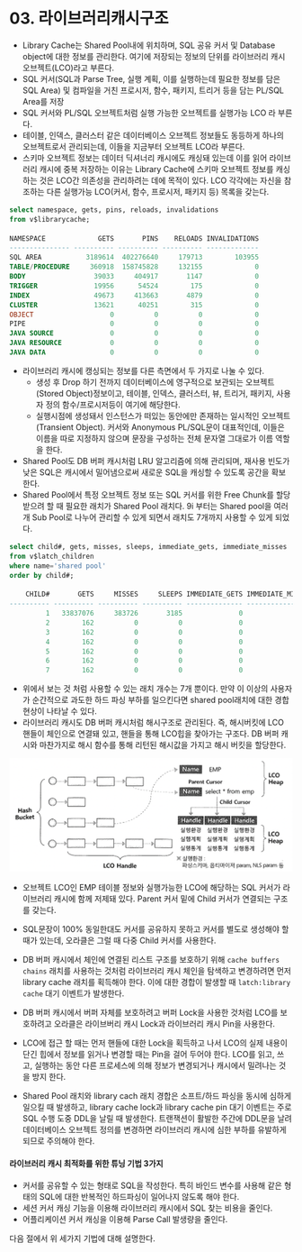 # 03. 라이브러리캐시구조





- Library Cache는 Shared Pool내에 위치하며, SQL 공유 커서 및 Database object에 대한 정보를 관리한다. 
  여기에 저장되는 정보의 단위를 라이브러리 캐시 오브젝트(LCO)라고 부른다.
- SQL 커서(SQL과 Parse Tree, 실행 계획, 이를 실행하는데 필요한 정보를 담은 SQL Area) 및 컴파일을 거친 프로시저, 함수, 패키지, 트리거 등을 담는 PL/SQL Area를 저장
- SQL 커서와 PL/SQL 오브젝트처럼 실행 가능한 오브젝트를 실행가능 LCO 라 부른다.
- 테이블, 인덱스, 클러스터 같은 데이터베이스 오브젝트 정보들도 동등하게 하나의 오브젝트로서 관리되는데, 이들을 지금부터 오브젝트 LCO라 부른다.
- 스키마 오브젝트 정보는 데이터 딕셔너리 캐시에도 캐싱돼 있는데 이를 읽어 라이브러리 캐시에 중복 저장하는 이유는 Library Cache에 스키마 오브젝트 정보를 캐싱하는 것은 LCO간 의존성을 관리하려는 데에 목적이 있다. LCO 각각에는 자신을 참조하는 다른 실행가능 LCO(커서, 함수, 프로시저, 패키지 등) 목록을 갖는다.

```sql
select namespace, gets, pins, reloads, invalidations
from v$librarycache;

NAMESPACE             GETS       PINS    RELOADS INVALIDATIONS
--------------- ---------- ---------- ---------- -------------
SQL AREA           3189614  402276640     179713        103955
TABLE/PROCEDURE     360918  158745828     132155             0
BODY                 39033     404917       1147             0
TRIGGER              19956      54524        175             0
INDEX                49673     413663       4879             0
CLUSTER              13621      40251        315             0
OBJECT                   0          0          0             0
PIPE                     0          0          0             0
JAVA SOURCE              0          0          0             0
JAVA RESOURCE            0          0          0             0
JAVA DATA                0          0          0             0
```

- 라이브러리 캐시에 캥싱되는 정보를 다른 측면에서 두 가지로 나눌 수 있다.
  - 생성 후 Drop 하기 전까지 데이터베이스에 영구적으로 보관되는 오브젝트(Stored Object)정보이고, 테이블, 인덱스, 클러스터, 뷰, 트리거, 패키지, 사용자 정의 함수/프로시저등이 여기에 해당한다.
  - 실행시점에 생성돼서 인스턴스가 떠있는 동안에만 존재하는 일시적인 오브젝트(Transient Object). 커서와 Anonymous PL/SQL문이 대표적인데, 이들은 이름을 따로 지정하지 않으며 문장을 구성하는 전체 문자열 그대로가 이름 역할을 한다.
- Shared Pool도 DB 버퍼 캐시처럼 LRU 알고리즘에 의해 관리되며, 재사용 빈도가 낮은 SQL은 캐시에서 밀어냄으로써 새로운 SQL을 캐싱할 수 있도록 공간을 확보한다.
- Shared Pool에서 특정 오브젝트 정보 또는 SQL 커서를 위한 Free Chunk를 할당 받으려 할 때 필요한 래치가 Shared Pool 래치다. 9i 부터는 Shared pool을 여러 개 Sub Pool로 나누어 관리할 수 있게 되면서 래치도 7개까지 사용할 수 있게 되었다.

```sql
select child#, gets, misses, sleeps, immediate_gets, immediate_misses
from v$latch_children
where name='shared pool'
order by child#;

    CHILD#       GETS     MISSES     SLEEPS IMMEDIATE_GETS IMMEDIATE_MISSES
---------- ---------- ---------- ---------- -------------- ----------------
         1   33837076     383726       3185              0                0
         2        162          0          0              0                0
         3        162          0          0              0                0
         4        162          0          0              0                0
         5        162          0          0              0                0
         6        162          0          0              0                0
         7        162          0          0              0                0
```

- 위에서 보는 것 처럼 사용할 수 있는 래치 개수는 7개 뿐이다. 만약 이 이상의 사용자가 순간적으로 과도한 하드 파싱 부하를 일으킨다면 shared pool래치에 대한 경합 현상이 나타날 수 있다.
- 라이브러리 캐시도 DB 버퍼 캐시처럼 해시구조로 관리된다. 즉, 해시버킷에 LCO 핸들이 체인으로 연결돼 있고, 핸들을 통해 LCO힙을 찾아가는 구조다. DB 버퍼 캐시와 마찬가지로 해시 함수를 통해 리턴된 해시값을 가지고 해시 버킷을 할당한다.

![스크린샷 2024-03-04 오후 12.48.17](../../img/047.png)

- 오브젝트 LCO인 EMP 테이블 정보와 실행가능한 LCO에 해당하는 SQL 커서가 라이브러리 캐시에 함께 저제돼 있다. Parent 커서 밑에 Child 커서가 연결되는 구조를 갖는다.

- SQL문장이 100% 동일한대도 커서를 공유하지 못하고 커서를 별도로 생성해야 할 때가 있는데, 오라클은 그럴 때 다중 Child 커서를 사용한다.

- DB 버퍼 캐시에서 체인에 연결된 리스트 구조를 보호하기 위해 `cache buffers chains` 래치를 사용하는 것처럼 라이브러리 캐시 체인을 탐색하고 변경하려면 먼저 library cache 래치를 획득해야 한다. 이에 대한 경합이 발생할 때 `latch:library cache` 대기 이벤트가 발생한다.

- DB 버퍼 캐시에서 버퍼 자체를 보호하려고 버퍼 Lock을 사용한 것처럼 LCO를 보호하려고 오라클은 라이브버리 캐시 Lock과 라이브러리 캐시 Pin을 사용한다.

- LCO에 접근 할 때는 먼저 핸들에 대한 Lock을 획득하고 나서 LCO의 실제 내용이 단긴 힙에서 정보를 읽거나 변경할 때는 Pin을 걸어 두어야 한다. LCO를 읽고, 쓰고, 실행하는 동안 다른 프로세스에 의해 정보가 변경되거나 캐시에서 밀려나는 것을 방지 한다.

- Shared Pool 래치와 library cach 래치 경합은 소프트/하드 파싱을 동시에 심하게 일으킬 때 발생하고, library cache lock과 library cache pin 대기 이벤트는 주로 SQL 수행 도중 DDL을 날릴 때 발생한다. 트랜잭션이 활발한 주간에 DDL문을 날려 데이터베이스 오브젝트 정의를 변경하면 라이브러리 캐시에 심한 부하를 유발하게 되므로 주의해야 한다.

  



#### 라이브러리 캐시 최적화를 위한 튜닝 기법 3가지

- 커서를 공유할 수 있는 형태로 SQL을 작성한다. 특히 바인드 변수를 사용해 같은 형태의 SQL에 대한 반복적인 하드파싱이 일어나지 않도록 해야 한다.
- 세션 커서 캐싱 기능을 이용해 라이브러리 캐시에서 SQL 찾는 비용을 줄인다.
- 어플리케이션 커서 캐싱을 이용해 Parse Call 발생량을 줄인다.

다음 절에서 위 세가지 기법에 대해 설명한다.

